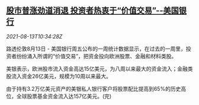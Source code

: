<!--1628852463000-->
[股市普涨劲道消退 投资者热衷于“价值交易”--美国银行](https://cn.reuters.com/article/stock-value-trades-boa-0813-fri-idCNKBS2FE11U)
------

<div><i>2021-08-13T10:34:28Z</i></div><p>路透伦敦8月13日 - 美国银行周五公布的一周统计数据显示，在过去的一周里，投资者纷纷涌入所谓的“价值交易”，把资金投向欧洲股票、金融和材料类股。</p><p>美银表示，欧洲股市流入资金高达15亿美元，为八周以来最大的资金流入；金融类股流入资金26亿美元，规模为10周以来最大。</p><p>由于持有3.2万亿美元资产的美银私人银行客户将股票配比提高到65%的历史高位，全球股票基金资金流入达157亿美元。(完)</p>
